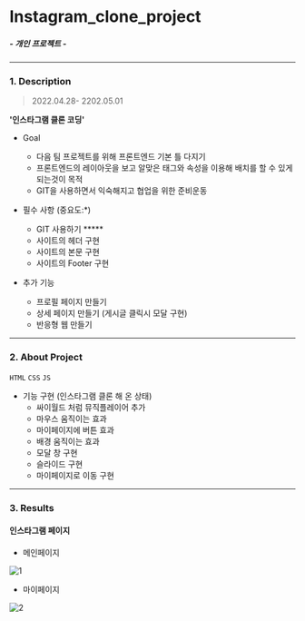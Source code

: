 <h1>  Instagram_clone_project </h1>
<h5> - 개인 프로젝트 -</h5>

---

<h3>1. Description</h3>

> 2022.04.28- 2202.05.01


<strong>'인스타그램 클론 코딩' <br></strong>

- Goal

  - 다음 팀 프로젝트를 위해 프론트엔드 기본 틀 다지기<br>
  - 프론트엔드의 레이아웃을 보고 알맞은 태그와 속성을 이용해 배치를 할 수 있게 되는것이 목적<br>
  - GIT을 사용하면서 익숙해지고 협업을 위한 준비운동
  
- 필수 사항 (중요도:*)

  - GIT 사용하기 *****
  - 사이트의 헤더 구현 
  - 사이트의 본문 구현 
  - 사이트의 Footer 구현 
  
- 추가 기능

  - 프로필 페이지 만들기 
  - 상세 페이지 만들기 (게시글 클릭시 모달 구현)
  - 반응형 웹 만들기
  
---

<h3>2. About Project</h3>

 `HTML` 
 `CSS` 
 `JS`

- 기능 구현 (인스타그램 클론 해 온 상태)
  - 싸이월드 처럼 뮤직플레이어 추가
  - 마우스 움직이는 효과
  - 마이페이지에 버튼 효과
  - 배경 움직이는 효과
  - 모달 창 구현
  - 슬라이드 구현
  - 마이페이지로 이동 구현


---


<h3>3. Results</h3>

<h4> 인스타그램 페이지 </h4>

- 메인페이지

![1](https://user-images.githubusercontent.com/99392929/166190428-05e4e688-2591-4f20-8ca7-5e4fdd2dac6f.png)


- 마이페이지

![2](https://user-images.githubusercontent.com/99392929/166190444-4ba233eb-6e55-470c-8f6d-b2166ce1c439.png)


